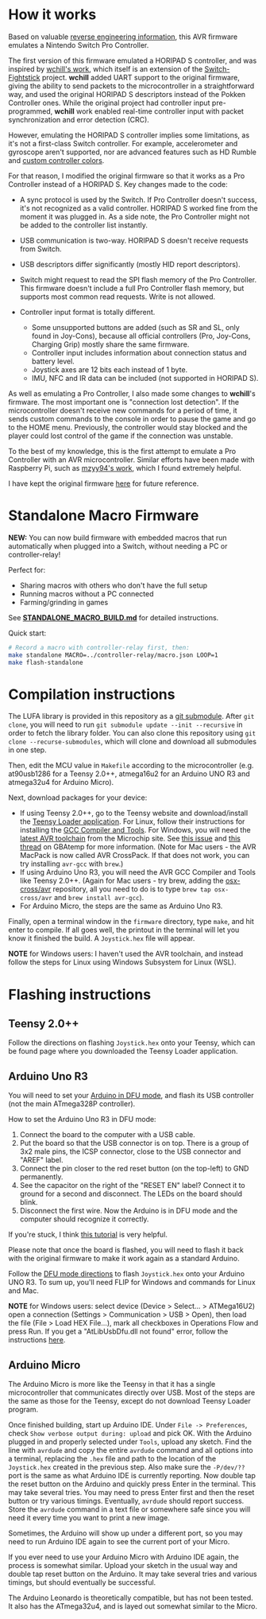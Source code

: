 # How it works

Based on valuable [reverse engineering information](https://github.com/dekuNukem/Nintendo_Switch_Reverse_Engineering), this AVR firmware emulates a Nintendo Switch Pro Controller.

The first version of this firmware emulated a HORIPAD S controller, and was inspired by [wchill's work](https://github.com/wchill/SwitchInputEmulator), which itself is an extension of the [Switch-Fightstick](https://github.com/progmem/Switch-Fightstick) project. __wchill__ added UART support to the original firmware, giving the ability to send packets to the microcontroller in a straightforward way, and used the original HORIPAD S descriptors instead of the Pokken Controller ones. While the original project had controller input pre-programmed, __wchill__ work enabled real-time controller input with packet synchronization and error detection (CRC).

However, emulating the HORIPAD S controller implies some limitations, as it's not a first-class Switch controller. For example, accelerometer and gyroscope aren't supported, nor are advanced features such as HD Rumble and [custom controller colors](https://github.com/CTCaer/jc_toolkit).

For that reason, I modified the original firmware so that it works as a Pro Controller instead of a HORIPAD S. Key changes made to the code:

* A sync protocol is used by the Switch. If Pro Controller doesn't success, it's not recognized as a valid controller. HORIPAD S worked fine from the moment it was plugged in. As a side note, the Pro Controller might not be added to the controller list instantly.

* USB communication is two-way. HORIPAD S doesn't receive requests from Switch.

* USB descriptors differ significantly (mostly HID report descriptors).

* Switch might request to read the SPI flash memory of the Pro Controller. This firmware doesn't include a full Pro Controller flash memory, but supports most common read requests. Write is not allowed.

* Controller input format is totally different.

  * Some unsupported buttons are added (such as SR and SL, only found in Joy-Cons), because all official controllers (Pro, Joy-Cons, Charging Grip) mostly share the same firmware.
  * Controller input includes information about connection status and battery level.
  * Joystick axes are 12 bits each instead of 1 byte.
  * IMU, NFC and IR data can be included (not supported in HORIPAD S).

As well as emulating a Pro Controller, I also made some changes to __wchill__'s firmware. The most important one is "connection lost detection". If the microcontroller doesn't receive new commands for a period of time, it sends custom commands to the console in order to pause the game and go to the HOME menu. Previously, the controller would stay blocked and the player could lost control of the game if the connection was unstable.

To the best of my knowledge, this is the first attempt to emulate a Pro Controller with an AVR microcontroller. Similar efforts have been made with Raspberry Pi, such as [mzyy94's work](https://mzyy94.com/blog/2020/03/20/nintendo-switch-pro-controller-usb-gadget/), which I found extremely helpful.

I have kept the original firmware [here](https://github.com/javmarina/Nintendo-Switch-Remote-Control/tree/HORIPAD) for future reference.

# Standalone Macro Firmware

**NEW:** You can now build firmware with embedded macros that run automatically when plugged into a Switch, without needing a PC or controller-relay!

Perfect for:
- Sharing macros with others who don't have the full setup
- Running macros without a PC connected
- Farming/grinding in games

See **[STANDALONE_MACRO_BUILD.md](STANDALONE_MACRO_BUILD.md)** for detailed instructions.

Quick start:
```bash
# Record a macro with controller-relay first, then:
make standalone MACRO=../controller-relay/macro.json LOOP=1
make flash-standalone
```

# Compilation instructions

The LUFA library is provided in this repository as a [git submodule](https://git-scm.com/book/en/v2/Git-Tools-Submodules). After `git clone`, you will need to run `git submodule update --init --recursive` in order to fetch the library folder. You can also clone this repository using `git clone --recurse-submodules`, which will clone and download all submodules in one step.

Then, edit the MCU value in `Makefile` according to the microcontroller (e.g. at90usb1286 for a Teensy 2.0++, atmega16u2 for an Arduino UNO R3 and atmega32u4 for Arduino Micro).

Next, download packages for your device:
* If using Teensy 2.0++, go to the Teensy website and download/install the [Teensy Loader application](https://www.pjrc.com/teensy/loader.html). For Linux, follow their instructions for installing the [GCC Compiler and Tools](https://www.pjrc.com/teensy/gcc.html). For Windows, you will need the [latest AVR toolchain](https://www.microchip.com/mplab/avr-support/avr-and-arm-toolchains-c-compilers) from the Microchip site. See [this issue](https://github.com/LightningStalker/Splatmeme-Printer/issues/10) and [this thread](http://gbatemp.net/threads/how-to-use-shinyquagsires-splatoon-2-post-printer.479497/) on GBAtemp for more information. (Note for Mac users - the AVR MacPack is now called AVR CrossPack. If that does not work, you can try installing `avr-gcc` with `brew`.)
* If using Arduino Uno R3, you will need the AVR GCC Compiler and Tools like Teensy 2.0++. (Again for Mac users - try brew, adding the [osx-cross/avr](osx-cross/avr) repository, all you need to do is to type `brew tap osx-cross/avr` and `brew install avr-gcc`).
* For Arduino Micro, the steps are the same as Arduino Uno R3.

Finally, open a terminal window in the `firmware` directory, type `make`, and hit enter to compile. If all goes well, the printout in the terminal will let you know it finished the build. A `Joystick.hex` file will appear.

__NOTE__ for Windows users: I haven't used the AVR toolchain, and instead follow the steps for Linux using Windows Subsystem for Linux (WSL).

# Flashing instructions

## Teensy 2.0++

Follow the directions on flashing `Joystick.hex` onto your Teensy, which can be found page where you downloaded the Teensy Loader application.

## Arduino Uno R3

You will need to set your [Arduino in DFU mode](https://www.arduino.cc/en/Hacking/DFUProgramming8U2), and flash its USB controller (not the main ATmega328P controller).

How to set the Arduino Uno R3 in DFU mode:
1. Connect the board to the computer with a USB cable.
2. Put the board so that the USB connector is on top. There is a group of 3x2 male pins, the ICSP connector, close to the USB connector and "AREF" label.
3. Connect the pin closer to the red reset button (on the top-left) to GND permanently.
4. See the capacitor on the right of the "RESET EN" label? Connect it to ground for a second and disconnect. The LEDs on the board should blink.
5. Disconnect the first wire. Now the Arduino is in DFU mode and the computer should recognize it correctly.

If you're stuck, I think [this tutorial](https://www.youtube.com/watch?v=fSXZMVdO5Sg) is very helpful.

Please note that once the board is flashed, you will need to flash it back with the original firmware to make it work again as a standard Arduino.

Follow the [DFU mode directions](https://www.arduino.cc/en/Hacking/DFUProgramming8U2) to flash `Joystick.hex` onto your Arduino UNO R3. To sum up, you'll need FLIP for Windows and commands for Linux and Mac.

__NOTE__ for Windows users: select device (Device > Select... > ATMega16U2) open a connection (Settings > Communication > USB > Open), then load the file (File > Load HEX File...), mark all checkboxes in Operations Flow and press Run. If you get a "AtLibUsbDfu.dll not found" error, follow the instructions [here](https://youtu.be/KQ9BjKjGnIc?t=180).

## Arduino Micro

The Arduino Micro is more like the Teensy in that it has a single microcontroller that communicates directly over USB. Most of the steps are the same as those for the Teensy, except do not download Teensy Loader program.

Once finished building, start up Arduino IDE. Under `File -> Preferences`, check `Show verbose output during: upload` and pick OK. With the Arduino plugged in and properly selected under `Tools`, upload any sketch. Find the line with `avrdude` and copy the entire `avrdude` command and all options into a terminal, replacing the `.hex` file and path to the location of the `Joystick.hex` created in the previous step. Also make sure the `-P/dev/??` port is the same as what Arduino IDE is currently reporting. Now double tap the reset button on the Arduino and quickly press Enter in the terminal. This may take several tries. You may need to press Enter first and then the reset button or try various timings. Eventually, `avrdude` should report success. Store the `avrdude` command in a text file or somewhere safe since you will need it every time you want to print a new image.

Sometimes, the Arduino will show up under a different port, so you may need to run Arduino IDE again to see the current port of your Micro.

If you ever need to use your Arduino Micro with Arduino IDE again, the process is somewhat similar. Upload your sketch in the usual way and double tap reset button on the Arduino. It may take several tries and various timings, but should eventually be successful.

The Arduino Leonardo is theoretically compatible, but has not been tested. It also has the ATmega32u4, and is layed out somewhat similar to the Micro.

